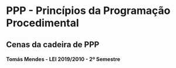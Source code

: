 # PPP - Princípios da Programação Procedimental
## Cenas da cadeira de PPP
#### Tomás Mendes - LEI 2019/2010 - 2º Semestre
